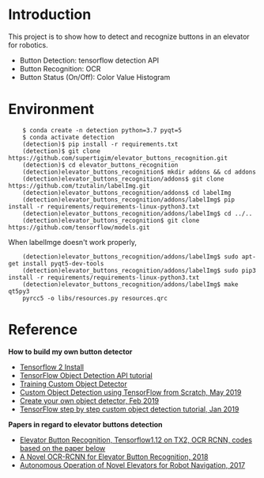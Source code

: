 Introduction  
============

This project is to show how to detect and recognize buttons in an elevator for robotics.  

- Button Detection: tensorflow detection API  
- Button Recognition: OCR  
- Button Status (On/Off): Color Value Histogram   

Environment  
===========   

```
    $ conda create -n detection python=3.7 pyqt=5
    $ conda activate detection  
    (detection)$ pip install -r requirements.txt  
    (detection)$ git clone https://github.com/supertigim/elevator_buttons_recognition.git  
    (detection)$ cd elevator_buttons_recognition
    (detection)elevator_buttons_recognition$ mkdir addons && cd addons  
    (detection)elevator_buttons_recognition/addons$ git clone https://github.com/tzutalin/labelImg.git  
    (detection)elevator_buttons_recognition/addons$ cd labelImg  
    (detection)elevator_buttons_recognition/addons/labelImg$ pip install -r requirements/requirements-linux-python3.txt
    (detection)elevator_buttons_recognition/addons/labelImg$ cd ../..
    (detection)elevator_buttons_recognition$ git clone https://github.com/tensorflow/models.git

```

When labelImge doesn't work properly,  

```
    (detection)elevator_buttons_recognition/addons/labelImg$ sudo apt-get install pyqt5-dev-tools  
    (detection)elevator_buttons_recognition/addons/labelImg$ sudo pip3 install -r requirements/requirements-linux-python3.txt  
    (detection)elevator_buttons_recognition/addons/labelImg$ make qt5py3  
    pyrcc5 -o libs/resources.py resources.qrc  
```

Reference  
=========  

**How to build my own button detector**  

- [Tensorflow 2 Install](https://www.tensorflow.org/install)  
- [TensorFlow Object Detection API tutorial](https://tensorflow-object-detection-api-tutorial.readthedocs.io/en/latest/index.html)  
- [Training Custom Object Detector](https://tensorflow-object-detection-api-tutorial.readthedocs.io/en/latest/training.html)  
- [Custom Object Detection using TensorFlow from Scratch, May 2019](https://towardsdatascience.com/custom-object-detection-using-tensorflow-from-scratch-e61da2e10087)  
- [Create your own object detector, Feb 2019](https://towardsdatascience.com/creating-your-own-object-detector-ad69dda69c85)  
- [TensorFlow step by step custom object detection tutorial, Jan 2019](https://medium.com/analytics-vidhya/tensorflow-step-by-step-custom-object-detection-tutorial-d7ae840a74e2)  


**Papers in regard to elevator buttons detection**  

- [Elevator Button Recognition, Tensorflow1.12 on TX2, OCR RCNN, codes based on the paper below](https://github.com/zhudelong/ocr-rcnn-v2/tree/master/src/button_recognition/scripts/ocr_rcnn_lib)  
- [A Novel OCR-RCNN for Elevator Button Recognition, 2018](http://www.ee.cuhk.edu.hk/~tgli/TingguangLi_files/IROS18_2028_FI.pdf)
- [Autonomous Operation of Novel Elevators for Robot Navigation, 2017](http://ai.stanford.edu/~olga/papers/icra10-OperationOfNovelElevators.pdf)
